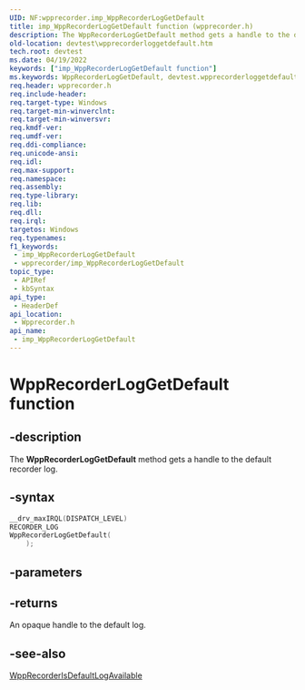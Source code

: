 ```yaml
---
UID: NF:wpprecorder.imp_WppRecorderLogGetDefault
title: imp_WppRecorderLogGetDefault function (wpprecorder.h)
description: The WppRecorderLogGetDefault method gets a handle to the default recorder log.
old-location: devtest\wpprecorderloggetdefault.htm
tech.root: devtest
ms.date: 04/19/2022
keywords: ["imp_WppRecorderLogGetDefault function"]
ms.keywords: WppRecorderLogGetDefault, devtest.wpprecorderloggetdefault, imp_WppRecorderLogGetDefault, imp_WppRecorderLogGetDefault function [Driver Development Tools], wpprecorder/imp_WppRecorderLogGetDefault
req.header: wpprecorder.h
req.include-header: 
req.target-type: Windows
req.target-min-winverclnt: 
req.target-min-winversvr: 
req.kmdf-ver: 
req.umdf-ver: 
req.ddi-compliance: 
req.unicode-ansi: 
req.idl: 
req.max-support: 
req.namespace: 
req.assembly: 
req.type-library: 
req.lib: 
req.dll: 
req.irql: 
targetos: Windows
req.typenames: 
f1_keywords:
 - imp_WppRecorderLogGetDefault
 - wpprecorder/imp_WppRecorderLogGetDefault
topic_type:
 - APIRef
 - kbSyntax
api_type:
 - HeaderDef
api_location:
 - Wpprecorder.h
api_name:
 - imp_WppRecorderLogGetDefault
---
```


# WppRecorderLogGetDefault function


## -description

The <b>WppRecorderLogGetDefault</b> method gets a handle to the default recorder log.

## -syntax

```cpp
__drv_maxIRQL(DISPATCH_LEVEL)
RECORDER_LOG
WppRecorderLogGetDefault(
    );
```

## -parameters


## -returns

An opaque handle to the default log.

## -see-also

<a href="/previous-versions/windows/hardware/previsioning-framework/dn914614(v=vs.85)">WppRecorderIsDefaultLogAvailable</a>
